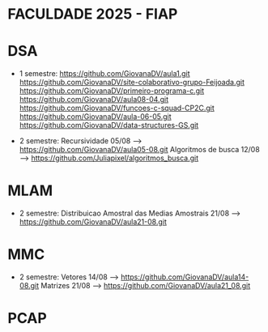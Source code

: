 # FACULDADE 2025 - FIAP

# DSA
 - 1 semestre:  https://github.com/GiovanaDV/aula1.git
                https://github.com/GiovanaDV/site-colaborativo-grupo-Feijoada.git
                https://github.com/GiovanaDV/primeiro-programa-c.git
                https://github.com/GiovanaDV/aula08-04.git
                https://github.com/GiovanaDV/funcoes-c-squad-CP2C.git 
                https://github.com/GiovanaDV/aula-06-05.git
                https://github.com/GiovanaDV/data-structures-GS.git
   
- 2 semestre:  Recursividade 05/08 --> https://github.com/GiovanaDV/aula05-08.git
               Algoritmos de busca 12/08 --> https://github.com/Juliapixel/algoritmos_busca.git
  
# MLAM
- 2 semestre: Distribuicao Amostral das Medias Amostrais 21/08 --> https://github.com/GiovanaDV/aula21-08.git


# MMC 
- 2 semestre: Vetores 14/08 --> https://github.com/GiovanaDV/aula14-08.git
              Matrizes 21/08 --> https://github.com/GiovanaDV/aula21_08.git
# PCAP

